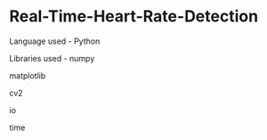 # Real-Time-Heart-Rate-Detection
Language used - Python

Libraries used - 
numpy

matplotlib

cv2

io

time
